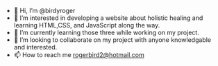 - 👋 Hi, I’m @birdyroger
- 👀 I’m interested in developing a website about holistic healing and learning HTML,CSS, and JavaScript along the way.
- 🌱 I’m currently learning those three while working on my project.
- 💞️ I’m looking to collaborate on my project with anyone knowledgable and interested.
- 📫 How to reach me rogerbird2@hotmail.com

<!---
birdyroger/birdyroger is a ✨ special ✨ repository because its `README.md` (this file) appears on your GitHub profile.
You can click the Preview link to take a look at your changes.
--->
